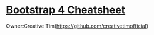 # [Bootstrap 4 Cheatsheet](http://bootstrapbay.com/bootstrap4/)

Owner:Creative Tim(https://github.com/creativetimofficial)
